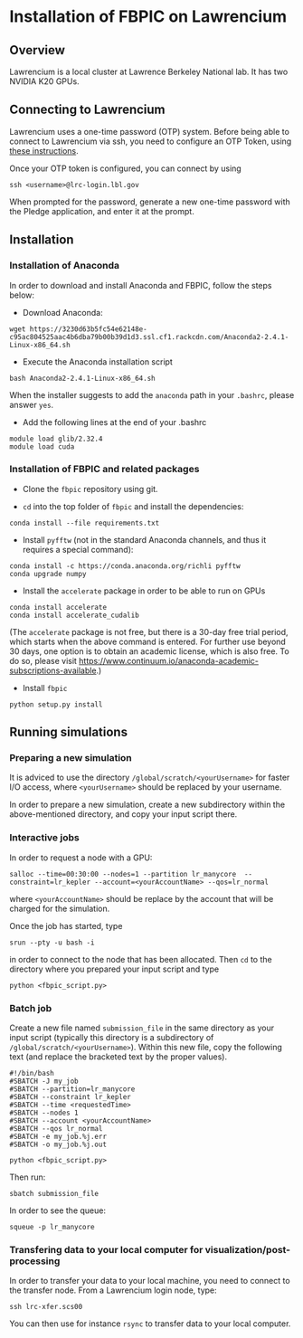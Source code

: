 # Installation of FBPIC on Lawrencium

## Overview

Lawrencium is a local cluster at Lawrence Berkeley National lab.
It has two NVIDIA K20 GPUs.

## Connecting to Lawrencium

Lawrencium uses a one-time password (OTP) system. Before being able to connect to Lawrencium via ssh, you need to configure an OTP Token, using [these instructions](https://commons.lbl.gov/display/itfaq/Installing+and+Configuring+the+OTP+Token).

Once your OTP token is configured, you can connect by using
```
ssh <username>@lrc-login.lbl.gov
```
When prompted for the password, generate a new one-time password with the Pledge application, and enter it at the prompt.

## Installation 

### Installation of Anaconda

In order to download and install Anaconda and FBPIC, follow the steps below:

- Download Anaconda:
```
wget https://3230d63b5fc54e62148e-c95ac804525aac4b6dba79b00b39d1d3.ssl.cf1.rackcdn.com/Anaconda2-2.4.1-Linux-x86_64.sh
```

- Execute the Anaconda installation script
```
bash Anaconda2-2.4.1-Linux-x86_64.sh
```
When the installer suggests to add the `anaconda` path in your `.bashrc`, please answer `yes`.

- Add the following lines at the end of your .bashrc
```
module load glib/2.32.4 
module load cuda
```

### Installation of FBPIC and related packages

- Clone the `fbpic` repository using git.

- `cd` into the top folder of `fbpic` and install the dependencies:  
```
conda install --file requirements.txt
```

- Install `pyfftw` (not in the standard Anaconda channels, and thus it
requires a special command):  
```
conda install -c https://conda.anaconda.org/richli pyfftw
conda upgrade numpy
```

- Install the `accelerate` package in order to be able to run on GPUs
```
conda install accelerate
conda install accelerate_cudalib
```
(The `accelerate` package is not free, but there is a 30-day free trial period,
  which starts when the above command is entered. For further use beyond 30
  days, one option is to obtain an academic license, which is also free. To do
  so, please visit https://www.continuum.io/anaconda-academic-subscriptions-available.)

- Install `fbpic`
```
python setup.py install
```

## Running simulations

### Preparing a new simulation

It is adviced to use the directory `/global/scratch/<yourUsername>`
for faster I/O access, where `<yourUsername>` should be replaced by
your username.

In order to prepare a new simulation, create a new subdirectory within
the above-mentioned directory, and copy your input script there.

### Interactive jobs

In order to request a node with a GPU:
```
salloc --time=00:30:00 --nodes=1 --partition lr_manycore  --constraint=lr_kepler --account=<yourAccountName> --qos=lr_normal
```
where `<yourAccountName>` should be replace by the account that will
be charged for the simulation.

Once the job has started, type
```
srun --pty -u bash -i
```
in order to connect to the node that has been allocated. Then `cd` to
the directory where you prepared your input script and type
```
python <fbpic_script.py>
```

### Batch job

Create a new file named `submission_file` in the same directory as your
input script (typically this directory is a subdirectory of
`/global/scratch/<yourUsername>`). Within this new file, copy the
following text (and replace the bracketed text by the proper values).
```
#!/bin/bash
#SBATCH -J my_job
#SBATCH --partition=lr_manycore
#SBATCH --constraint lr_kepler
#SBATCH --time <requestedTime>
#SBATCH --nodes 1
#SBATCH --account <yourAccountName>
#SBATCH --qos lr_normal
#SBATCH -e my_job.%j.err
#SBATCH -o my_job.%j.out

python <fbpic_script.py>
```
Then run:
```
sbatch submission_file
```
In order to see the queue:
```
squeue -p lr_manycore
```

### Transfering data to your local computer for visualization/post-processing

In order to transfer your data to your local machine, you need to
connect to the transfer node. From a Lawrencium login node, type:
```
ssh lrc-xfer.scs00
```
You can then use for instance `rsync` to transfer data to your local computer.

